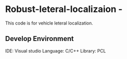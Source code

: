 # Robust-leteral-localizaion -

This code is for vehicle leteral localization.

## Develop Environment 
IDE: Visual studio
Language: C/C++ 
Library: PCL
